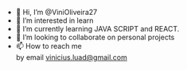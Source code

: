 - 👋 Hi, I’m @ViniOliveira27
- 👀 I’m interested in  learn
- 🌱 I’m currently learning JAVA SCRIPT and REACT.
- 💞️ I’m looking to collaborate on 
personal projects 
- 📫 How to reach me  
by email vinicius.luad@gmail.com

<!---
ViniOliveira27/ViniOliveira27 is a ✨ special ✨ repository because its `README.md` (this file) appears on your GitHub profile.
You can click the Preview link to take a look at your changes.
--->
